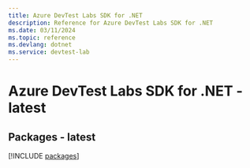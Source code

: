 ```yaml
---
title: Azure DevTest Labs SDK for .NET
description: Reference for Azure DevTest Labs SDK for .NET
ms.date: 03/11/2024
ms.topic: reference
ms.devlang: dotnet
ms.service: devtest-lab
---
```

# Azure DevTest Labs SDK for .NET - latest
## Packages - latest
[!INCLUDE [packages](devtest-labs-index.md)]